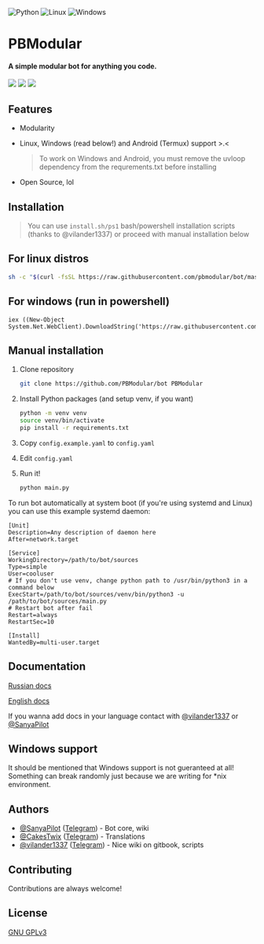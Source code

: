 ![Python](https://img.shields.io/badge/python-3670A0?style=for-the-badge&logo=python&logoColor=ffdd54) ![Linux](https://img.shields.io/badge/Linux-FCC624?style=for-the-badge&logo=linux&logoColor=black) ![Windows](https://img.shields.io/badge/Windows-0078D6?style=for-the-badge&logo=windows11&logoColor=white)

# PBModular

#### A simple modular bot for anything you code.

![](https://img.shields.io/github/languages/code-size/PBModular/bot) ![](https://img.shields.io/github/license/PBModular/bot) ![](https://img.shields.io/badge/python-%3E%203.9-blue)

## Features

- Modularity

- Linux, Windows (read below!) and Android (Termux) support >.<

  > To work on Windows and Android, you must remove the uvloop dependency from the requrements.txt before installing

- Open Source, lol

## Installation

> You can use `install.sh/ps1` bash/powershell installation scripts (thanks to @vilander1337) or proceed with manual installation below
## For linux distros
  ```bash
  sh -c "$(curl -fsSL https://raw.githubusercontent.com/pbmodular/bot/master/install.sh)"
  ```
## For windows (run in powershell)
  ```pwsh
  iex ((New-Object System.Net.WebClient).DownloadString('https://raw.githubusercontent.com/PBModular/bot/master/install.ps1'))
  ```
## Manual installation

1. Clone repository  
   
   ```bash
   git clone https://github.com/PBModular/bot PBModular
   ```

2. Install Python packages (and setup venv, if you want)
   
   ```bash
   python -m venv venv
   source venv/bin/activate
   pip install -r requirements.txt
   ```

3. Copy `config.example.yaml` to `config.yaml`

4. Edit `config.yaml`

5. Run it!
   
   ```bash
   python main.py
   ```

To run bot automatically at system boot (if you're using systemd and Linux) you can use this example systemd daemon:

```systemd
[Unit]
Description=Any description of daemon here
After=network.target

[Service]
WorkingDirectory=/path/to/bot/sources
Type=simple
User=cooluser
# If you don't use venv, change python path to /usr/bin/python3 in a command below
ExecStart=/path/to/bot/sources/venv/bin/python3 -u /path/to/bot/sources/main.py
# Restart bot after fail
Restart=always
RestartSec=10

[Install]
WantedBy=multi-user.target
```

## Documentation

[Russian docs](https://pbmodular-docs.gitbook.io/ru-docs/)

[English docs](https://pbmodular-docs.gitbook.io/eng-docs/)

If you wanna add docs in your language contact with [@vilander1337](https://github.com/vilander1337) or [@SanyaPilot](https://github.com/SanyaPilot)

## Windows support
It should be mentioned that Windows support is not gueranteed at all! Something can break randomly just because we are writing for *nix environment.

## Authors

- [@SanyaPilot](https://github.com/SanyaPilot) ([Telegram](https://t.me/sanyapilot)) - Bot core, wiki
- [@CakesTwix](https://github.com/CakesTwix) ([Telegram](https://t.me/CakesTwix)) - Translations
- [@vilander1337](https://github.com/vilander1337) ([Telegram](https://t.me/femboysonly)) - Nice wiki on gitbook, scripts

## Contributing

Contributions are always welcome!

## License

[GNU GPLv3](https://github.com/SanyaPilot/PBModular/blob/master/LICENSE)
